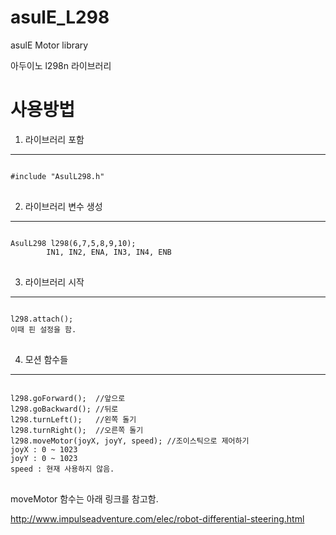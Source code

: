 # asulE_L298
asulE Motor library

아두이노 l298n 라이브러리

사용방법
=======


1. 라이브러리 포함
-----------------
<pre>
<code>
#include "AsulL298.h"
</code>
</pre>


2. 라이브러리 변수 생성
---------------------
<pre>
<code>
AsulL298 l298(6,7,5,8,9,10);
        IN1, IN2, ENA, IN3, IN4, ENB
</code>        
</pre>


3. 라이브러리 시작
-----------------
<pre>
<code>
l298.attach();
이때 핀 설정을 함.
</code>        
</pre>


4. 모션 함수들
---------------------
<pre>
<code>
l298.goForward();  //앞으로
l298.goBackward(); //뒤로
l298.turnLeft();   //왼쪽 돌기
l298.turnRight();  //오른쪽 돌기
l298.moveMotor(joyX, joyY, speed); //조이스틱으로 제어하기
joyX : 0 ~ 1023
joyY : 0 ~ 1023
speed : 현재 사용하지 않음.
</code>        
</pre>


moveMotor 함수는 아래 링크를 참고함.

http://www.impulseadventure.com/elec/robot-differential-steering.html


 
